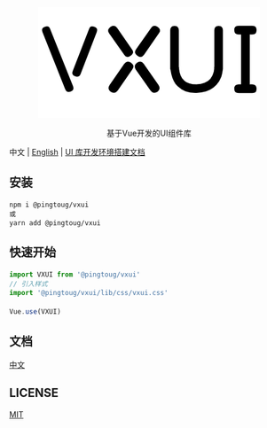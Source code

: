 <p align="center">
  <img src="./logo.png" />
</p>
<p align="center">
  基于Vue开发的UI组件库
</p>

中文 | [English](https://github.com/PingTouG/vxui/blob/master/README.md) | [UI 库开发环境搭建文档](https://github.com/PingTouG/vxui/blob/master/development-environment.md)

## 安装

```
npm i @pingtoug/vxui
或
yarn add @pingtoug/vxui
```

## 快速开始

```javascript
import VXUI from '@pingtoug/vxui'
// 引入样式
import '@pingtoug/vxui/lib/css/vxui.css'

Vue.use(VXUI)
```

## 文档

[中文](https://pingtoug.github.io/vxui)

## LICENSE

[MIT](https://github.com/PingTouG/vxui/blob/master/LICENSE.md)
